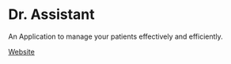 # Dr. Assistant

An Application to manage your patients effectively and efficiently.

[Website](https://dr-assistant-web.web.app/home)